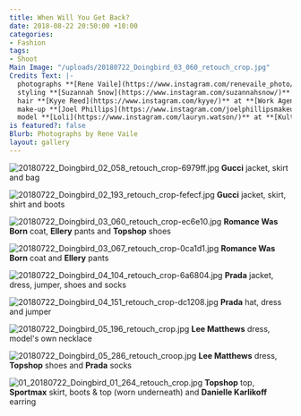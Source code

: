 ```yaml
---
title: When Will You Get Back?
date: 2018-08-22 20:50:00 +10:00
categories:
- Fashion
tags:
- Shoot
Main Image: "/uploads/20180722_Doingbird_03_060_retouch_crop.jpg"
Credits Text: |-
  photographs **[Rene Vaile](https://www.instagram.com/renevaile_photo/)** at **[Union Management](https://www.instagram.com/union_management/)**
  styling **[Suzannah Snow](https://www.instagram.com/suzannahsnow/)**
  hair **[Kyye Reed](https://www.instagram.com/kyye/)** at **[Work Agency](https://www.instagram.com/workagency/)**
  make-up **[Joel Phillips](https://www.instagram.com/joelphillipsmakeup/)** at **[Vivien's Creative](https://www.instagram.com/vivienscreative/)**
  model **[Loli](https://www.instagram.com/lauryn.watson/)** at **[Kult](https://www.instagram.com/kultaustralia/)**
is featured?: false
Blurb: Photographs by Rene Vaile
layout: gallery
---
```


![20180722_Doingbird_02_058_retouch_crop-6979ff.jpg](/uploads/20180722_Doingbird_02_058_retouch_crop-6979ff.jpg)
**Gucci** jacket, skirt and bag

![20180722_Doingbird_02_193_retouch_crop-fefecf.jpg](/uploads/20180722_Doingbird_02_193_retouch_crop-fefecf.jpg)
**Gucci** jacket, skirt, shirt and boots

![20180722_Doingbird_03_060_retouch_crop-ec6e10.jpg](/uploads/20180722_Doingbird_03_060_retouch_crop-ec6e10.jpg)
**Romance Was Born** coat, **Ellery** pants and **Topshop** shoes

![20180722_Doingbird_03_067_retouch_crop-0ca1d1.jpg](/uploads/20180722_Doingbird_03_067_retouch_crop-0ca1d1.jpg)
**Romance Was Born** coat and **Ellery** pants

![20180722_Doingbird_04_104_retouch_crop-6a6804.jpg](/uploads/20180722_Doingbird_04_104_retouch_crop-6a6804.jpg)
**Prada** jacket, dress, jumper, shoes and socks

![20180722_Doingbird_04_151_retouch_crop-dc1208.jpg](/uploads/20180722_Doingbird_04_151_retouch_crop-dc1208.jpg)
**Prada** hat, dress and jumper

![20180722_Doingbird_05_196_retouch_crop.jpg](/uploads/20180722_Doingbird_05_196_retouch_crop.jpg)
**Lee Matthews** dress, model's own necklace

![20180722_Doingbird_05_286_retouch_croop.jpg](/uploads/20180722_Doingbird_05_286_retouch_croop.jpg)
**Lee Matthews** dress, **Topshop** shoes and **Prada** socks

![01_20180722_Doingbird_01_264_retouch_crop.jpg](/uploads/01_20180722_Doingbird_01_264_retouch_crop.jpg)
**Topshop** top, **Sportmax** skirt, boots & top (worn underneath) and **Danielle Karlikoff** earring
